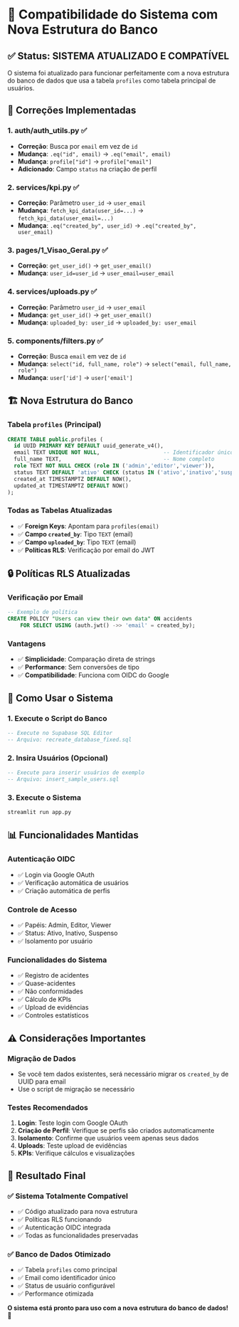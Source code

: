 # 🔧 Compatibilidade do Sistema com Nova Estrutura do Banco

## ✅ Status: SISTEMA ATUALIZADO E COMPATÍVEL

O sistema foi atualizado para funcionar perfeitamente com a nova estrutura do banco de dados que usa a tabela `profiles` como tabela principal de usuários.

## 🔄 Correções Implementadas

### 1. **auth/auth_utils.py** ✅
- **Correção**: Busca por `email` em vez de `id`
- **Mudança**: `.eq("id", email)` → `.eq("email", email)`
- **Mudança**: `profile["id"]` → `profile["email"]`
- **Adicionado**: Campo `status` na criação de perfil

### 2. **services/kpi.py** ✅
- **Correção**: Parâmetro `user_id` → `user_email`
- **Mudança**: `fetch_kpi_data(user_id=...)` → `fetch_kpi_data(user_email=...)`
- **Mudança**: `.eq("created_by", user_id)` → `.eq("created_by", user_email)`

### 3. **pages/1_Visao_Geral.py** ✅
- **Correção**: `get_user_id()` → `get_user_email()`
- **Mudança**: `user_id=user_id` → `user_email=user_email`

### 4. **services/uploads.py** ✅
- **Correção**: Parâmetro `user_id` → `user_email`
- **Mudança**: `get_user_id()` → `get_user_email()`
- **Mudança**: `uploaded_by: user_id` → `uploaded_by: user_email`

### 5. **components/filters.py** ✅
- **Correção**: Busca `email` em vez de `id`
- **Mudança**: `select("id, full_name, role")` → `select("email, full_name, role")`
- **Mudança**: `user['id']` → `user['email']`

## 🏗️ Nova Estrutura do Banco

### **Tabela `profiles` (Principal)**
```sql
CREATE TABLE public.profiles (
  id UUID PRIMARY KEY DEFAULT uuid_generate_v4(),
  email TEXT UNIQUE NOT NULL,                    -- Identificador único
  full_name TEXT,                                -- Nome completo
  role TEXT NOT NULL CHECK (role IN ('admin','editor','viewer')),
  status TEXT DEFAULT 'ativo' CHECK (status IN ('ativo','inativo','suspenso')),
  created_at TIMESTAMPTZ DEFAULT NOW(),
  updated_at TIMESTAMPTZ DEFAULT NOW()
);
```

### **Todas as Tabelas Atualizadas**
- ✅ **Foreign Keys**: Apontam para `profiles(email)`
- ✅ **Campo `created_by`**: Tipo `TEXT` (email)
- ✅ **Campo `uploaded_by`**: Tipo `TEXT` (email)
- ✅ **Políticas RLS**: Verificação por email do JWT

## 🔒 Políticas RLS Atualizadas

### **Verificação por Email**
```sql
-- Exemplo de política
CREATE POLICY "Users can view their own data" ON accidents
    FOR SELECT USING (auth.jwt() ->> 'email' = created_by);
```

### **Vantagens**
- ✅ **Simplicidade**: Comparação direta de strings
- ✅ **Performance**: Sem conversões de tipo
- ✅ **Compatibilidade**: Funciona com OIDC do Google

## 🚀 Como Usar o Sistema

### **1. Execute o Script do Banco**
```sql
-- Execute no Supabase SQL Editor
-- Arquivo: recreate_database_fixed.sql
```

### **2. Insira Usuários (Opcional)**
```sql
-- Execute para inserir usuários de exemplo
-- Arquivo: insert_sample_users.sql
```

### **3. Execute o Sistema**
```bash
streamlit run app.py
```

## 📊 Funcionalidades Mantidas

### **Autenticação OIDC**
- ✅ Login via Google OAuth
- ✅ Verificação automática de usuários
- ✅ Criação automática de perfis

### **Controle de Acesso**
- ✅ Papéis: Admin, Editor, Viewer
- ✅ Status: Ativo, Inativo, Suspenso
- ✅ Isolamento por usuário

### **Funcionalidades do Sistema**
- ✅ Registro de acidentes
- ✅ Quase-acidentes
- ✅ Não conformidades
- ✅ Cálculo de KPIs
- ✅ Upload de evidências
- ✅ Controles estatísticos

## ⚠️ Considerações Importantes

### **Migração de Dados**
- Se você tem dados existentes, será necessário migrar os `created_by` de UUID para email
- Use o script de migração se necessário

### **Testes Recomendados**
1. **Login**: Teste login com Google OAuth
2. **Criação de Perfil**: Verifique se perfis são criados automaticamente
3. **Isolamento**: Confirme que usuários veem apenas seus dados
4. **Uploads**: Teste upload de evidências
5. **KPIs**: Verifique cálculos e visualizações

## 🎯 Resultado Final

### **✅ Sistema Totalmente Compatível**
- ✅ Código atualizado para nova estrutura
- ✅ Políticas RLS funcionando
- ✅ Autenticação OIDC integrada
- ✅ Todas as funcionalidades preservadas

### **✅ Banco de Dados Otimizado**
- ✅ Tabela `profiles` como principal
- ✅ Email como identificador único
- ✅ Status de usuário configurável
- ✅ Performance otimizada

**O sistema está pronto para uso com a nova estrutura do banco de dados!** 🎉

